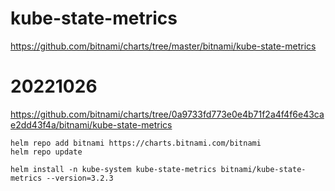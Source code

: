 # kube-state-metrics

https://github.com/bitnami/charts/tree/master/bitnami/kube-state-metrics


# 20221026

https://github.com/bitnami/charts/tree/0a9733fd773e0e4b71f2a4f4f6e43cae2dd43f4a/bitnami/kube-state-metrics


```shell
helm repo add bitnami https://charts.bitnami.com/bitnami
helm repo update

helm install -n kube-system kube-state-metrics bitnami/kube-state-metrics --version=3.2.3
```
